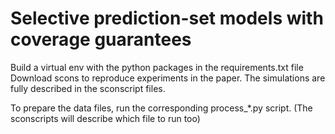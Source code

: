 # Selective prediction-set models with coverage guarantees

Build a virtual env with the python packages in the requirements.txt file
Download scons to reproduce experiments in the paper.
The simulations are fully described in the sconscript files.

To prepare the data files, run the corresponding process_*.py script. (The sconscripts will describe which file to run too)
